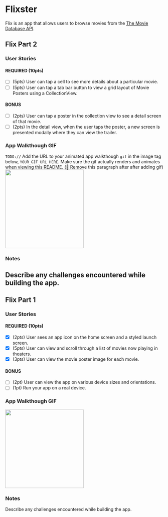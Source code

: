 # Flixster
Flix is an app that allows users to browse movies from the [The Movie Database API](http://docs.themoviedb.apiary.io/#).
## Flix Part 2
### User Stories
#### REQUIRED (10pts)
- [ ] (5pts) User can tap a cell to see more details about a particular movie.
- [ ] (5pts) User can tap a tab bar button to view a grid layout of Movie Posters using a CollectionView.
#### BONUS
- [ ] (2pts) User can tap a poster in the collection view to see a detail screen of that movie.
- [ ] (2pts) In the detail view, when the user taps the poster, a new screen is presented modally where they can view the trailer.
### App Walkthough GIF
`TODO://` Add the URL to your animated app walkthough `gif` in the image tag below, `YOUR_GIF_URL_HERE`. Make sure the gif actually renders and animates when viewing this README. (🚫 Remove this paragraph after after adding gif)
<img src="YOUR_GIF_URL_HERE" width=250><br>
### Notes
Describe any challenges encountered while building the app.
---
## Flix Part 1
### User Stories
#### REQUIRED (10pts)
- [x] (2pts) User sees an app icon on the home screen and a styled launch screen.
- [x] (5pts) User can view and scroll through a list of movies now playing in theaters.
- [x] (3pts) User can view the movie poster image for each movie.
#### BONUS
- [ ] (2pt) User can view the app on various device sizes and orientations.
- [ ] (1pt) Run your app on a real device.
### App Walkthough GIF
<img src="http://g.recordit.co/sAACl1pTpL.gif" width=250><br>
### Notes
Describe any challenges encountered while building the app.

